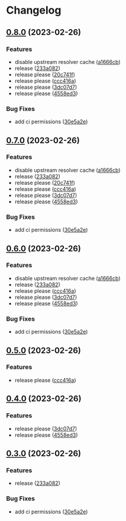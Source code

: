 # Changelog

## [0.8.0](https://github.com/kunish/simpledns/compare/v0.7.0...v0.8.0) (2023-02-26)


### Features

* disable upstream resolver cache ([a1666cb](https://github.com/kunish/simpledns/commit/a1666cbb6d26bc0d19ceaec8f2d888f6a2920a3d))
* release ([233a082](https://github.com/kunish/simpledns/commit/233a082f4b403d3cec06eca53935a9013167a7e7))
* release please ([20c741f](https://github.com/kunish/simpledns/commit/20c741f9b3b8f851584ebf76048308b941c5f1f3))
* release please ([ccc416a](https://github.com/kunish/simpledns/commit/ccc416ac32d0e8623b15bfd7feffe5c11ed23342))
* release please ([3dc07d7](https://github.com/kunish/simpledns/commit/3dc07d7b21c2ef20bf4ead3761fc594125b070f2))
* release please ([4558ed3](https://github.com/kunish/simpledns/commit/4558ed33d6d2d625eeaeeff9979ae78c755ab422))


### Bug Fixes

* add ci permissions ([30e5a2e](https://github.com/kunish/simpledns/commit/30e5a2e985ec8f4462e8e5d44175bf8b7be76aa1))

## [0.7.0](https://github.com/kunish/simpledns/compare/v0.6.0...v0.7.0) (2023-02-26)


### Features

* disable upstream resolver cache ([a1666cb](https://github.com/kunish/simpledns/commit/a1666cbb6d26bc0d19ceaec8f2d888f6a2920a3d))
* release ([233a082](https://github.com/kunish/simpledns/commit/233a082f4b403d3cec06eca53935a9013167a7e7))
* release please ([20c741f](https://github.com/kunish/simpledns/commit/20c741f9b3b8f851584ebf76048308b941c5f1f3))
* release please ([ccc416a](https://github.com/kunish/simpledns/commit/ccc416ac32d0e8623b15bfd7feffe5c11ed23342))
* release please ([3dc07d7](https://github.com/kunish/simpledns/commit/3dc07d7b21c2ef20bf4ead3761fc594125b070f2))
* release please ([4558ed3](https://github.com/kunish/simpledns/commit/4558ed33d6d2d625eeaeeff9979ae78c755ab422))


### Bug Fixes

* add ci permissions ([30e5a2e](https://github.com/kunish/simpledns/commit/30e5a2e985ec8f4462e8e5d44175bf8b7be76aa1))

## [0.6.0](https://github.com/kunish/simpledns/compare/v0.5.0...v0.6.0) (2023-02-26)


### Features

* disable upstream resolver cache ([a1666cb](https://github.com/kunish/simpledns/commit/a1666cbb6d26bc0d19ceaec8f2d888f6a2920a3d))
* release ([233a082](https://github.com/kunish/simpledns/commit/233a082f4b403d3cec06eca53935a9013167a7e7))
* release please ([ccc416a](https://github.com/kunish/simpledns/commit/ccc416ac32d0e8623b15bfd7feffe5c11ed23342))
* release please ([3dc07d7](https://github.com/kunish/simpledns/commit/3dc07d7b21c2ef20bf4ead3761fc594125b070f2))
* release please ([4558ed3](https://github.com/kunish/simpledns/commit/4558ed33d6d2d625eeaeeff9979ae78c755ab422))


### Bug Fixes

* add ci permissions ([30e5a2e](https://github.com/kunish/simpledns/commit/30e5a2e985ec8f4462e8e5d44175bf8b7be76aa1))

## [0.5.0](https://github.com/kunish/simpledns/compare/v0.4.0...v0.5.0) (2023-02-26)


### Features

* release please ([ccc416a](https://github.com/kunish/simpledns/commit/ccc416ac32d0e8623b15bfd7feffe5c11ed23342))

## [0.4.0](https://github.com/kunish/simpledns/compare/v0.3.0...v0.4.0) (2023-02-26)


### Features

* release please ([3dc07d7](https://github.com/kunish/simpledns/commit/3dc07d7b21c2ef20bf4ead3761fc594125b070f2))
* release please ([4558ed3](https://github.com/kunish/simpledns/commit/4558ed33d6d2d625eeaeeff9979ae78c755ab422))

## [0.3.0](https://github.com/kunish/simpledns/compare/v0.2.0...v0.3.0) (2023-02-26)


### Features

* release ([233a082](https://github.com/kunish/simpledns/commit/233a082f4b403d3cec06eca53935a9013167a7e7))


### Bug Fixes

* add ci permissions ([30e5a2e](https://github.com/kunish/simpledns/commit/30e5a2e985ec8f4462e8e5d44175bf8b7be76aa1))
